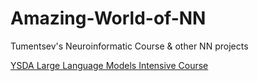# Amazing-World-of-NN
Tumentsev's Neuroinformatic Course & other NN projects

[YSDA Large Language Models Intensive Course ](LLM.png)
